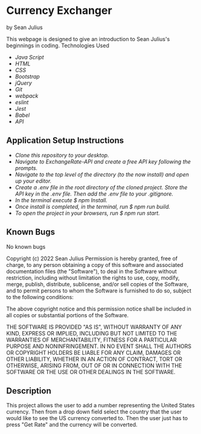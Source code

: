 # Currency Exchanger

by Sean Julius

This webpage is designed to give an introduction to Sean Julius's beginnings in coding.
Technologies Used
* _Java Script_
* _HTML_
* _CSS_
* _Bootstrap_
* _jQuery_
* _Git_
* _webpack_
* _eslint_
* _Jest_
* _Babel_
* _API_

## Application Setup Instructions

* _Clone this repository to your desktop._
* _Navigate to ExchangeRate-API and create a free API key following the prompts._
* _Navigate to the top level of the directory (to the now install) and open up your editor._
* _Create a .env file in the root directory of the cloned project. Store the API key in the .env file. Then add the .env file to your .gitignore._
* _In the terminal execute $ npm Install._
* _Once install is completed, in the terminal, run $ npm run build._
* _To open the project in your browsers, run $ npm run start._

## Known Bugs

No known bugs


Copyright (c) 2022 Sean Julius
Permission is hereby granted, free of charge, to any person obtaining a copy of this software and associated documentation files (the "Software"), to deal in the Software without restriction, including without limitation the rights to use, copy, modify, merge, publish, distribute, sublicense, and/or sell copies of the Software, and to permit persons to whom the Software is furnished to do so, subject to the following conditions:

The above copyright notice and this permission notice shall be included in all copies or substantial portions of the Software.

THE SOFTWARE IS PROVIDED "AS IS", WITHOUT WARRANTY OF ANY KIND, EXPRESS OR IMPLIED, INCLUDING BUT NOT LIMITED TO THE WARRANTIES OF MERCHANTABILITY, FITNESS FOR A PARTICULAR PURPOSE AND NONINFRINGEMENT. IN NO EVENT SHALL THE AUTHORS OR COPYRIGHT HOLDERS BE LIABLE FOR ANY CLAIM, DAMAGES OR OTHER LIABILITY, WHETHER IN AN ACTION OF CONTRACT, TORT OR OTHERWISE, ARISING FROM, OUT OF OR IN CONNECTION WITH THE SOFTWARE OR THE USE OR OTHER DEALINGS IN THE SOFTWARE.

## Description

This project allows the user to add a number representing the United States currency. Then from a drop down field select the country that the user would like to see the US currency converted to. Then the user just has to press "Get Rate" and the currency will be converted.


